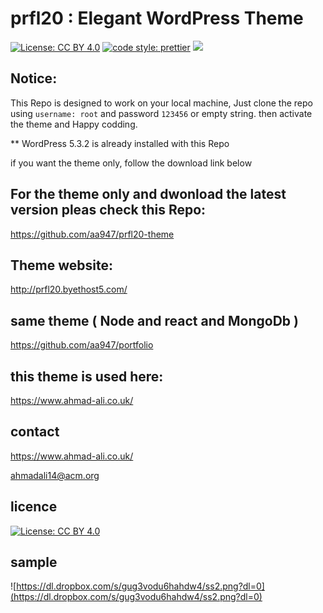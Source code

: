 #  prfl20 : Elegant WordPress Theme

[![License: CC BY 4.0](https://img.shields.io/badge/License-CC%20BY%204.0-lightgrey.svg)](https://creativecommons.org/licenses/by/4.0/) [![code style: prettier](https://img.shields.io/badge/code_style-prettier-ff69b4.svg?style=flat-square)](https://github.com/prettier/prettier) ![](https://david-dm.org/aa947/prfl20.svg) 


## Notice:

This Repo is designed to work on your local machine, Just clone the repo using `username: root` and password `123456` or empty string.
then activate the theme and Happy codding.

** WordPress 5.3.2 is already installed with this Repo

if you want the theme only, follow the download link below

## For the theme only and dwonload the latest version pleas check this Repo: 
https://github.com/aa947/prfl20-theme
## Theme website: 

http://prfl20.byethost5.com/

## same theme ( Node and react and MongoDb )

https://github.com/aa947/portfolio


## this theme is used here: 

https://www.ahmad-ali.co.uk/


## contact

 https://www.ahmad-ali.co.uk/
 
 ahmadali14@acm.org
 
## licence 

 [![License: CC BY 4.0](https://licensebuttons.net/l/by/4.0/80x15.png)](https://creativecommons.org/licenses/by/4.0/)



## sample

![https://dl.dropbox.com/s/gug3vodu6hahdw4/ss2.png?dl=0](https://dl.dropbox.com/s/gug3vodu6hahdw4/ss2.png?dl=0)
